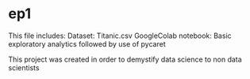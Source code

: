 # ep1
This file includes:
Dataset: Titanic.csv
GoogleColab notebook: Basic exploratory analytics followed by use of pycaret

This project was created in order to demystify data science to non data scientists

